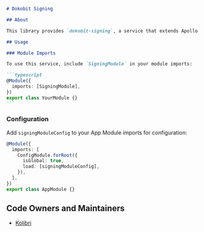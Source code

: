 ````markdown
# Dokobit Signing

## About

This library provides `dokobit-signing`, a service that extends Apollo's `RESTDataSource`. The service allows its users to request individuals to sign PDF documents using their mobile electronic IDs via Dokobit.

## Usage

### Module Imports

To use this service, include `SigningModule` in your module imports:

```typescript
@Module({
  imports: [SigningModule],
})
export class YourModule {}
```
````

### Configuration

Add `signingModuleConfig` to your App Module imports for configuration:

```typescript
@Module({
  imports: [
    ConfigModule.forRoot({
      isGlobal: true,
      load: [signingModuleConfig],
    }),
  ],
})
export class AppModule {}
```

## Code Owners and Maintainers

- [Kolibri](https://github.com/orgs/island-is/teams/kolibri/members)

```

```
